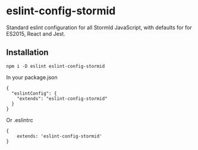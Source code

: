 # eslint-config-stormid
Standard eslint configuration for all StormId JavaScript, with defaults for for ES2015, React and Jest.

## Installation
```
npm i -D eslint eslint-config-stormid
```

In your package.json
```
{
  "eslintConfig": {
    "extends": "eslint-config-stormid"
  }
}
```

Or .eslintrc

```
{
    extends: 'eslint-config-stormid'
}
```

